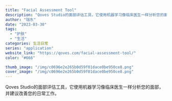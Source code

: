 ```yaml
---
title: "Facial Assessment Tool"
description: "Qoves Studio的面部评估工具，它使用机器学习像临床医生一样分析您的面部，并建议改善您的日常工作。 "
author: "瑞东"
date: "2023-03-30"
tags:
  - "护肤"
  - "生活"
categories: 生活日常
series: "application"
website_link: "https://qoves.com/facial-assessment-tool/"
color: "#666"

thumb_image: "/img/c0696e2e265b0d59f01dace0be950ce8.png"
cover_image: "/img/c0696e2e265b0d59f01dace0be950ce8.png"
---
```


Qoves Studio的面部评估工具，它使用机器学习像临床医生一样分析您的面部，并建议改善您的日常工作。 